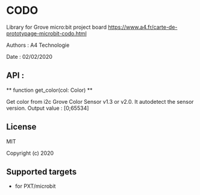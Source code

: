 # CODO
Library for Grove micro:bit project board
https://www.a4.fr/carte-de-prototypage-microbit-codo.html

Authors : A4 Technologie

Date : 02/02/2020

## API :
** function get_color(col: Color) **

Get color from i2c Grove Color Sensor v1.3 or v2.0. It autodetect the sensor version. Output value : [0;65534]

## License

MIT

Copyright (c) 2020

## Supported targets

* for PXT/microbit
